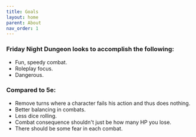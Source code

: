 ```yaml
---
title: Goals
layout: home
parent: About
nav_order: 1
---
```


### Friday Night Dungeon looks to accomplish the following:
* Fun, speedy combat.
* Roleplay focus.
* Dangerous.


### Compared to 5e:
* Remove turns where a character fails his action and thus does nothing.
* Better balancing in combats.
* Less dice rolling.
* Combat consequence shouldn't just be how many HP you lose.
* There should be some fear in each combat.